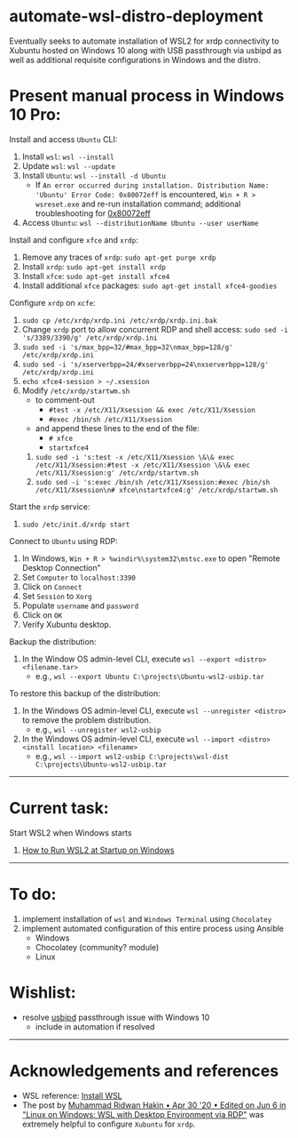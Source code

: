 # automate-wsl-distro-deployment
Eventually seeks to automate installation of WSL2 for xrdp connectivity to Xubuntu hosted on Windows 10 along with USB passthrough via usbipd as well as additional requisite configurations in Windows and the distro.


# Present manual process in Windows 10 Pro:


Install and access `Ubuntu` CLI:


1. Install `wsl`: `wsl --install`
2. Update `wsl`: `wsl --update`
3. Install `Ubuntu`: `wsl --install -d Ubuntu`
   - If `An error occurred during installation. Distribution Name: 'Ubuntu' Error Code: 0x80072eff` is encountered, `Win + R > wsreset.exe` and re-run installation command; additional troubleshooting for [0x80072eff](https://docs.microsoft.com/en-us/answers/questions/116772/error-code-0x80072eff-on-windows-updates.html)
4. Access `Ubuntu`: `wsl --distributionName Ubuntu --user userName`


Install and configure `xfce` and `xrdp`:


1. Remove any traces of `xrdp`: `sudo apt-get purge xrdp`
2. Install `xrdp`: `sudo apt-get install xrdp`
3. Install `xfce`: `sudo apt-get install xfce4`
4. Install additional `xfce` packages: `sudo apt-get install xfce4-goodies`


Configure `xrdp` on `xcfe`:


1. `sudo cp /etc/xrdp/xrdp.ini /etc/xrdp/xrdp.ini.bak`
2. Change `xrdp` port to allow concurrent RDP and shell access: `sudo sed -i 's/3389/3390/g' /etc/xrdp/xrdp.ini`
3. `sudo sed -i 's/max_bpp=32/#max_bpp=32\nmax_bpp=128/g' /etc/xrdp/xrdp.ini`
4. `sudo sed -i 's/xserverbpp=24/#xserverbpp=24\nxserverbpp=128/g' /etc/xrdp/xrdp.ini`
5. `echo xfce4-session > ~/.xsession`
6. Modify `/etc/xrdp/startwm.sh`
   - to comment-out
     - `#test -x /etc/X11/Xsession && exec /etc/X11/Xsession`
     - `#exec /bin/sh /etc/X11/Xsession`
   - and append these lines to the end of the file:
     - `# xfce`
     - `startxfce4`
   1. `sudo sed -i 's:test -x /etc/X11/Xsession \&\& exec /etc/X11/Xsession:#test -x /etc/X11/Xsession \&\& exec /etc/X11/Xsession:g' /etc/xrdp/startvm.sh`
   2. `sudo sed -i 's:exec /bin/sh /etc/X11/Xsession:#exec /bin/sh /etc/X11/Xsession\n# xfce\nstartxfce4:g' /etc/xrdp/startwm.sh`


Start the `xrdp` service:


1. `sudo /etc/init.d/xrdp start`


Connect to `Ubuntu` using RDP:


1. In Windows, `Win + R > %windir%\system32\mstsc.exe` to open "Remote Desktop Connection"
2. Set `Computer` to `localhost:3390`
3. Click on `Connect`
4. Set `Session` to `Xorg`
5. Populate `username` and `password`
6. Click on `OK`
7. Verify Xubuntu desktop.


Backup the distribution:


1. In the Window OS admin-level CLI, execute `wsl --export <distro> <filename.tar>`
   - e.g., `wsl --export Ubuntu C:\projects\Ubuntu-wsl2-usbip.tar`


To restore this backup of the distribution:


1. In the Windows OS admin-level CLI, execute `wsl --unregister <distro>` to remove the problem distribution.
   - e.g., `wsl --unregister wsl2-usbip`
2. In the Windows OS admin-level CLI, execute `wsl --import <distro> <install location> <filename>`
   - e.g., `wsl --import wsl2-usbip C:\projects\wsl-dist C:\projects\Ubuntu-wsl2-usbip.tar`


---


# Current task:


Start WSL2 when Windows starts


1. [How to Run WSL2 at Startup on Windows](https://medium.com/swlh/how-to-run-ubuntu-in-wsl2-at-startup-on-windows-10-c4567d6c48f1)


---


# To do:


1. implement installation of `wsl` and `Windows Terminal` using `Chocolatey`
2. implement automated configuration of this entire process using Ansible
   - Windows
   - Chocolatey (community? module)
   - Linux


# Wishlist:


- resolve [usbipd](https://github.com/dorssel/usbipd-win) passthrough issue with Windows 10
  - include in automation if resolved


---


# Acknowledgements and references


- WSL reference: [Install WSL](https://docs.microsoft.com/en-us/windows/wsl/install)
- The post by [Muhammad Ridwan Hakin • Apr 30 '20 • Edited on Jun 6 in "Linux on Windows: WSL with Desktop Environment via RDP"](https://dev.to/darksmile92/linux-on-windows-wsl-with-desktop-environment-via-rdp-522g) was extremely helpful to configure `Xubuntu` for `xrdp`.
